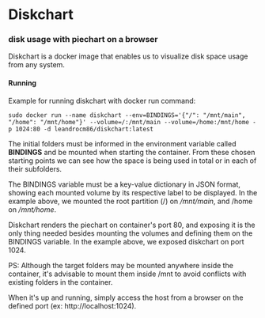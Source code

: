 # Diskchart
### disk usage with piechart on a browser

Diskchart is a docker image that enables us to visualize disk space usage from any system.

#### Running

Example for running diskchart with docker run command:
```
sudo docker run --name diskchart --env=BINDINGS='{"/": "/mnt/main", "/home": "/mnt/home"}' --volume=/:/mnt/main --volume=/home:/mnt/home -p 1024:80 -d leandrocm86/diskchart:latest
```

The initial folders must be informed in the environment variable called **BINDINGS** and be mounted when starting the container. From these chosen starting points we can see how the space is being used in total or in each of their subfolders.

The BINDINGS variable must be a key-value dictionary in JSON format, showing each mounted volume by its respective label to be displayed. In the example above, we mounted the root partition (/) on */mnt/main*, and /home on */mnt/home*.

Diskchart renders the piechart on container's port 80, and exposing it is the only thing needed besides mounting the volumes and defining them on the BINDINGS variable. In the example above, we exposed diskchart on port 1024.

PS: Although the target folders may be mounted anywhere inside the container, it's advisable to mount them inside /mnt to avoid conflicts with existing folders in the container.

When it's up and running, simply access the host from a browser on the defined port (ex: http://localhost:1024).
